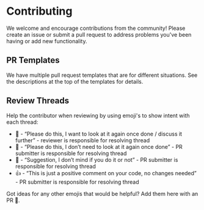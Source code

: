 # Contributing

We welcome and encourage contributions from the community! Please create an issue or submit a pull request to address problems you've been having or add new functionality.

## PR Templates

We have multiple pull request templates that are for different situations. See the descriptions at the top of the templates for details.

## Review Threads
Help the contributor when reviewing by using emoji's to show intent with each thread:
* :eyes:  - “Please do this, I want to look at it again once done / discuss it further” - reviewer is responsible for resolving thread
* :see_no_evil: - “Please do this, I don’t need to look at it again once done” - PR submitter is responsible for resolving thread
* :shrug: - “Suggestion, I don’t mind if you do it or not” - PR submitter is responsible for resolving thread
* :+1: - “This is just a positive comment on your code, no changes needed” - PR submitter is responsible for resolving thread

Got ideas for any other emojis that would be helpful? Add them here with an PR :eyes:.